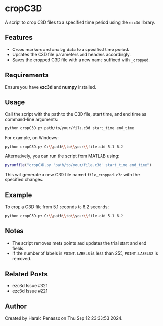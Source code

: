 # cropC3D
A script to crop C3D files to a specified time period using the `ezc3d` library.

## Features
- Crops markers and analog data to a specified time period.
- Updates the C3D file parameters and headers accordingly.
- Saves the cropped C3D file with a new name suffixed with `_cropped`.

## Requirements
Ensure you have **ezc3d** and **numpy** installed.

## Usage
Call the script with the path to the C3D file, start time, and end time as command-line arguments:

```bash
python cropC3D.py path/to/your/file.c3d start_time end_time
```

For example, on Windows:

```bash
python cropC3D.py C:\\path\\to\\your\\file.c3d 5.1 6.2
```

Alternatively, you can run the script from MATLAB using:

```matlab
pyrunfile("cropC3D.py 'path/to/your/file.c3d' start_time end_time")
```

This will generate a new C3D file named `file_cropped.c3d` with the specified changes.

## Example
To crop a C3D file from 5.1 seconds to 6.2 seconds:

```bash
python cropC3D.py C:\\path\\to\\your\\file.c3d 5.1 6.2
```

## Notes
- The script removes meta points and updates the trial start and end fields.
- If the number of labels in `POINT.LABELS` is less than 255, `POINT.LABELS2` is removed.

## Related Posts
- ezc3d Issue #321
- ezc3d Issue #221

## Author
Created by Harald Penasso on Thu Sep 12 23:33:53 2024.
